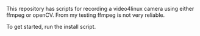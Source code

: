 This repository has scripts for recording a video4linux camera using either ffmpeg or openCV. 
From my testing ffmpeg is not very reliable.

To get started, run the install script.

